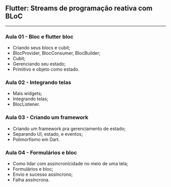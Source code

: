 ## Flutter: Streams de programação reativa com BLoC

---

### Aula 01 - Bloc e flutter bloc

- Criando seus blocs e cubit;
- BlocProvider, BlocConsumer, BlocBuilder;
- Cubit;
- Gerenciando seu estado;
- Primitivo e objeto como estado.

### Aula 02 - Integrando telas

- Mais widgets;
- Integrando telas;
- BlocListener.

### Aula 03 - Criando um framework

- Criando um framework pra gerenciamento de estado;
- Separando UI, estado, e eventos;
- Polimorfismo em Dart.

### Aula 04 - Formulários e bloc

- Como lidar com assincronicidade no meio de uma tela;
- Formulários e bloc;
- Envio e sucesso assíncrono;
- Falha assíncrona.
